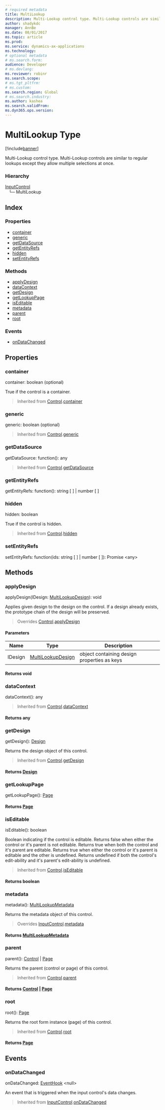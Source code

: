 ```yaml
---
# required metadata
title: MultiLookup
description: Multi-Lookup control type. Multi-Lookup controls are similar to regular lookups except they allow multiple selections at once.
author: shadykdc
manager: AnnBe
ms.date: 08/01/2017
ms.topic: article
ms.prod: 
ms.service: dynamics-ax-applications
ms.technology: 
# optional metadata
# ms.search.form:
audience: Developer
# ms.devlang: 
ms.reviewer: robinr
ms.search.scope: 
# ms.tgt_pltfrm: 
# ms.custom:
ms.search.region: Global
# ms.search.industry: 
ms.author: kashea
ms.search.validFrom:
ms.dyn365.ops.version:
---
```


# MultiLookup Type

[!include[banner](../../../../includes/banner.md)]

Multi-Lookup control type. Multi-Lookup controls are similar to regular lookups except they allow multiple selections at once.

### Hierarchy

[InputControl](view-model-control-basecontrol-iinputcontrol-iinputcontrol.md) <br>&nbsp;&nbsp;&nbsp;└─ MultiLookup <br>

## Index

### Properties

* [container](view-model-control-lookup-imultilookup-imultilookup.md#container)
* [generic](view-model-control-lookup-imultilookup-imultilookup.md#generic)
* [getDataSource](view-model-control-lookup-imultilookup-imultilookup.md#getdatasource)
* [getEntityRefs](view-model-control-lookup-imultilookup-imultilookup.md#getentityrefs)
* [hidden](view-model-control-lookup-imultilookup-imultilookup.md#hidden)
* [setEntityRefs](view-model-control-lookup-imultilookup-imultilookup.md#setentityrefs)

### Methods

* [applyDesign](view-model-control-lookup-imultilookup-imultilookup.md#applydesign)
* [dataContext](view-model-control-lookup-imultilookup-imultilookup.md#datacontext)
* [getDesign](view-model-control-lookup-imultilookup-imultilookup.md#getdesign)
* [getLookupPage](view-model-control-lookup-imultilookup-imultilookup.md#getlookuppage)
* [isEditable](view-model-control-lookup-imultilookup-imultilookup.md#iseditable)
* [metadata](view-model-control-lookup-imultilookup-imultilookup.md#metadata)
* [parent](view-model-control-lookup-imultilookup-imultilookup.md#parent)
* [root](view-model-control-lookup-imultilookup-imultilookup.md#root)

### Events

* [onDataChanged](view-model-control-lookup-imultilookup-imultilookup.md#ondatachanged)

## Properties

### container

container: boolean (optional) 

True if the control is a container.

> Inherited from [Control](view-model-control-basecontrol-icontrol-icontrol.md).[container](view-model-control-basecontrol-icontrol-icontrol.md#container)


### generic

generic: boolean (optional) 



> Inherited from [Control](view-model-control-basecontrol-icontrol-icontrol.md).[generic](view-model-control-basecontrol-icontrol-icontrol.md#generic)


### getDataSource

getDataSource: function(): any



> Inherited from [Control](view-model-control-basecontrol-icontrol-icontrol.md).[getDataSource](view-model-control-basecontrol-icontrol-icontrol.md#getdatasource)


### getEntityRefs

getEntityRefs: function(): string [ ] &#124; number [ ]




### hidden

hidden: boolean

True if the control is hidden.

> Inherited from [Control](view-model-control-basecontrol-icontrol-icontrol.md).[hidden](view-model-control-basecontrol-icontrol-icontrol.md#hidden)


### setEntityRefs

setEntityRefs: function(ids: string [ ] &#124; number [ ]): Promise &lt;any&gt;




## Methods

### applyDesign


applyDesign(IDesign: [MultiLookupDesign](view-model-control-lookup-imultilookup-imultilookupdesign.md)): void

Applies given design to the design on the control.
If a design already exists, the prototype chain of the design will be preserved.

> Overrides [Control](view-model-control-basecontrol-icontrol-icontrol.md).[applyDesign](view-model-control-basecontrol-icontrol-icontrol.md#applydesign)


#### Parameters

| Name | Type | Description |
| ---- | ---- | ----------- |
| IDesign|[MultiLookupDesign](view-model-control-lookup-imultilookup-imultilookupdesign.md)|object containing design properties as keys|

#### Returns void

### dataContext


dataContext(): any



> Inherited from [Control](view-model-control-basecontrol-icontrol-icontrol.md).[dataContext](view-model-control-basecontrol-icontrol-icontrol.md#datacontext)

#### Returns any

### getDesign


getDesign(): [Design](view-model-ipage-idesign.md)

Returns the design object of this control.

> Inherited from [Control](view-model-control-basecontrol-icontrol-icontrol.md).[getDesign](view-model-control-basecontrol-icontrol-icontrol.md#getdesign)

#### Returns [Design](view-model-ipage-idesign.md)



### getLookupPage


getLookupPage(): [Page](view-model-ipage-ipage.md)



#### Returns [Page](view-model-ipage-ipage.md)

### isEditable


isEditable(): boolean

Boolean indicating if the control is editable.
Returns false when either the control or it's parent is not editable.
Returns true when both the control and it's parent are editable.
Returns true when either the control or it's parent is editable and the other is undefined.
Returns undefined if both the control's edit-ability and it's parent's edit-ability is undefined.

> Inherited from [Control](view-model-control-basecontrol-icontrol-icontrol.md).[isEditable](view-model-control-basecontrol-icontrol-icontrol.md#iseditable)

#### Returns boolean



### metadata


metadata(): [MultiLookupMetadata](view-model-control-lookup-imultilookup-imultilookupmetadata.md)

Returns the metadata object of this control.

> Overrides [InputControl](view-model-control-basecontrol-iinputcontrol-iinputcontrol.md).[metadata](view-model-control-basecontrol-iinputcontrol-iinputcontrol.md#metadata)

#### Returns [MultiLookupMetadata](view-model-control-lookup-imultilookup-imultilookupmetadata.md)



### parent


parent(): [Control](view-model-control-basecontrol-icontrol-icontrol.md) &#124; [Page](view-model-ipage-ipage.md)

Returns the parent (control or page) of this control.

> Inherited from [Control](view-model-control-basecontrol-icontrol-icontrol.md).[parent](view-model-control-basecontrol-icontrol-icontrol.md#parent)

#### Returns [Control](view-model-control-basecontrol-icontrol-icontrol.md) &#124; [Page](view-model-ipage-ipage.md)



### root


root(): [Page](view-model-ipage-ipage.md)

Returns the root form instance (page) of this control.

> Inherited from [Control](view-model-control-basecontrol-icontrol-icontrol.md).[root](view-model-control-basecontrol-icontrol-icontrol.md#root)

#### Returns [Page](view-model-ipage-ipage.md)



## Events

### onDataChanged

onDataChanged: [EventHook](event-ievent-ieventhook.md) &lt;null&gt;

An event that is triggered when the input control's data changes.

> Inherited from [InputControl](view-model-control-basecontrol-iinputcontrol-iinputcontrol.md).[onDataChanged](view-model-control-basecontrol-iinputcontrol-iinputcontrol.md#ondatachanged)


